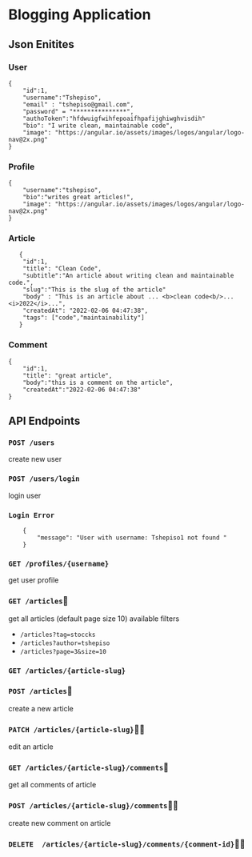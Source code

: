 # Blogging Application

## Json Enitites

### User

    {
	    "id":1,
	    "username":"Tshepiso",
	    "email" : "tshepiso@gmail.com",
	    "password" = "***************",
	    "authoToken":"hfdwuigfwihfepoaifhpafijghiwghvisdih"
	    "bio": "I write clean, maintainable code",
	    "image": "https://angular.io/assets/images/logos/angular/logo-nav@2x.png"
    }
### Profile

    {
	    "username":"tshepiso",
	    "bio":"writes great articles!",
	    "image": "https://angular.io/assets/images/logos/angular/logo-nav@2x.png"
	}


### Article

       {
        "id":1,
		"title": "Clean Code",
		"subtitle":"An article about writing clean and maintainable code.",
		"slug":"This is the slug of the article"
		"body" : "This is an article about ... <b>clean code<b/>...<i>2022</i>...",
		"createdAt": "2022-02-06 04:47:38",
		"tags": ["code","maintainability"]
	   }
### Comment

    {
	    "id":1,
	    "title": "great article",
	    "body":"this is a comment on the article",
	    "createdAt":"2022-02-06 04:47:38"
    }


## API Endpoints
### `POST /users`
create new user
### `POST /users/login`
login user
### `Login Error`
```agsl
    {
        "message": "User with username: Tshepiso1 not found "
    }
```
### `GET /profiles/{username}`
get user profile

### `GET /articles`📃
get all articles (default page size 10)
available filters

- `/articles?tag=stoccks`
-  `/articles?author=tshepiso`
-  `/articles?page=3&size=10`
###  `GET /articles/{article-slug}`
### `POST /articles`🔐
create a new article

### `PATCH /articles/{article-slug}`🔐👤
edit an article
### `GET /articles/{article-slug}/comments`📃
get all comments of article
### `POST /articles/{article-slug}/comments`🔐👤
create new comment on article

### `DELETE  /articles/{article-slug}/comments/{comment-id}`🔐👤
